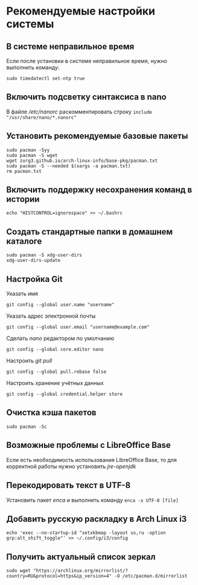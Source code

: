 # Рекомендуемые настройки системы

## В системе неправильное время
Если после установки в системе неправильное время, нужно выполнить команду:
```
sudo timedatectl set-ntp true
```

## Включить подсветку синтаксиса в nano
В файле */etc/nanorc* раскомментировать строку `include "/usr/share/nano/*.nanorc"`

## Установить рекомендуемые базовые пакеты
```
sudo pacman -Syy
sudo pacman -S wget
wget zurg3.github.io/arch-linux-info/base-pkg/pacman.txt
sudo pacman -S --needed $(xargs -a pacman.txt)
rm pacman.txt
```

## Включить поддержку несохранения команд в истории
```
echo "HISTCONTROL=ignorespace" >> ~/.bashrc
```

## Создать стандартные папки в домашнем каталоге
```
sudo pacman -S xdg-user-dirs
xdg-user-dirs-update
```

## Настройка Git
Указать имя
```
git config --global user.name "username"
```

Указать адрес электронной почты
```
git config --global user.email "username@example.com"
```

Сделать *nano* редактором по умолчанию
```
git config --global core.editor nano
```

Настроить *git pull*
```
git config --global pull.rebase false
```

Настроить хранение учётных данных
```
git config --global credential.helper store
```

## Очистка кэша пакетов
```
sudo pacman -Sc
```

## Возможные проблемы с LibreOffice Base
Если есть необходимость использования LibreOffice Base, то для корректной работы нужно установить *jre-openjdk*

## Перекодировать текст в UTF-8
Установить пакет *enca* и выполнить команду `enca -x UTF-8 [file]`

## Добавить русскую раскладку в Arch Linux i3
```
echo 'exec --no-startup-id "setxkbmap -layout us,ru -option grp:alt_shift_toggle"' >> ~/.config/i3/config
```

## Получить актуальный список зеркал
```
sudo wget "https://archlinux.org/mirrorlist/?country=RU&protocol=https&ip_version=4" -O /etc/pacman.d/mirrorlist
```
